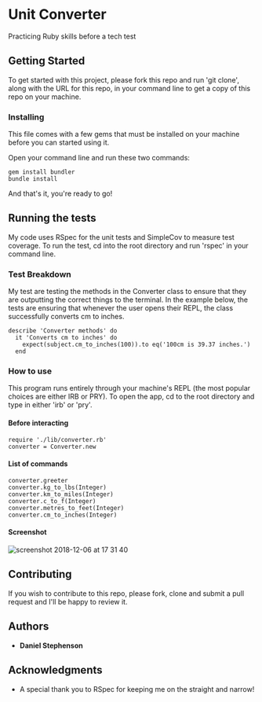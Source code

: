 # Unit Converter
Practicing Ruby skills before a tech test

## Getting Started

To get started with this project, please fork this repo and run 'git clone', along with the URL for this repo, in your command line to get a copy of this repo on your machine.

### Installing

This file comes with a few gems that must be installed on your machine before you can started using it.

Open your command line and run these two commands:

```
gem install bundler
bundle install
```

And that's it, you're ready to go!

## Running the tests

My code uses RSpec for the unit tests and SimpleCov to measure test coverage. To run the test, cd into the root directory and run 'rspec' in your command line.

### Test Breakdown

My test are testing the methods in the Converter class to ensure that they are outputting the correct things to the terminal. In the example below, the tests are ensuring that whenever the user opens their REPL, the class successfully converts cm to inches.

```
describe 'Converter methods' do
  it 'Converts cm to inches' do
    expect(subject.cm_to_inches(100)).to eq('100cm is 39.37 inches.')
  end
```

### How to use

This program runs entirely through your machine's REPL (the most popular choices are either IRB or PRY). To open the app, cd to the root directory and type in either 'irb' or 'pry'.

#### Before interacting

```
require './lib/converter.rb'
converter = Converter.new
```
#### List of commands

```
converter.greeter
converter.kg_to_lbs(Integer)
converter.km_to_miles(Integer)
converter.c_to_f(Integer)
converter.metres_to_feet(Integer)
converter.cm_to_inches(Integer)
```

#### Screenshot

![screenshot 2018-12-06 at 17 31 40](https://user-images.githubusercontent.com/41509062/49601799-b7399580-f97e-11e8-9366-84323b97a01b.png)

## Contributing

If you wish to contribute to this repo, please fork, clone and submit a pull request and I'll be happy to review it.

## Authors

* **Daniel Stephenson**

## Acknowledgments

* A special thank you to RSpec for keeping me on the straight and narrow!

